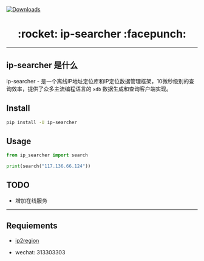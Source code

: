 [![Downloads](http://pepy.tech/badge/meutils)](http://pepy.tech/project/meutils)

<h1 align = "center">:rocket: ip-searcher :facepunch:</h1>

---

## ip-searcher 是什么

ip-searcher - 是一个离线IP地址定位库和IP定位数据管理框架，10微秒级别的查询效率，提供了众多主流编程语言的 `xdb`
数据生成和查询客户端实现。

## Install

```bash
pip install -U ip-searcher
```

## Usage

```python
from ip_searcher import search

print(search("117.136.66.124"))
```

## TODO
- 增加在线服务

---

## Requiements

- [ip2region](https://github.com/lionsoul2014/ip2region)

- wechat: 313303303

